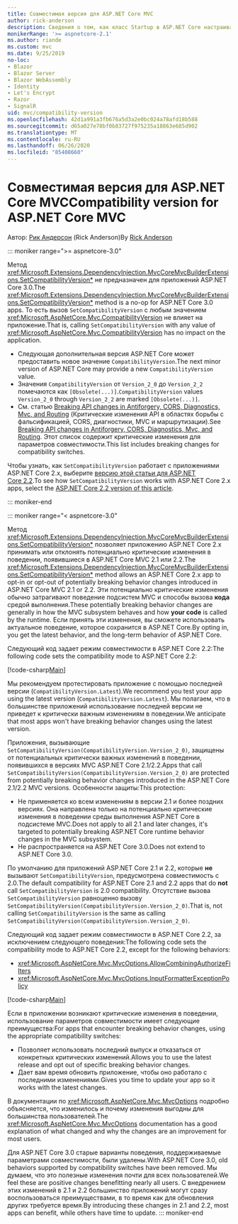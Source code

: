 ```yaml
---
title: Совместимая версия для ASP.NET Core MVC
author: rick-anderson
description: Сведения о том, как класс Startup в ASP.NET Core настраивает службы и конвейер запросов приложения.
monikerRange: '>= aspnetcore-2.1'
ms.author: riande
ms.custom: mvc
ms.date: 9/25/2019
no-loc:
- Blazor
- Blazor Server
- Blazor WebAssembly
- Identity
- Let's Encrypt
- Razor
- SignalR
uid: mvc/compatibility-version
ms.openlocfilehash: 42d1a991a3fb676a5d3a2e0bc024a78afd18b588
ms.sourcegitcommit: d65a027e78bf0b83727f975235a18863e685d902
ms.translationtype: MT
ms.contentlocale: ru-RU
ms.lasthandoff: 06/26/2020
ms.locfileid: "85408660"
---
```

# <a name="compatibility-version-for-aspnet-core-mvc"></a><span data-ttu-id="bdd73-103">Совместимая версия для ASP.NET Core MVC</span><span class="sxs-lookup"><span data-stu-id="bdd73-103">Compatibility version for ASP.NET Core MVC</span></span>

<span data-ttu-id="bdd73-104">Автор: [Рик Андерсон](https://twitter.com/RickAndMSFT) (Rick Anderson)</span><span class="sxs-lookup"><span data-stu-id="bdd73-104">By [Rick Anderson](https://twitter.com/RickAndMSFT)</span></span>

::: moniker range=">= aspnetcore-3.0"

<span data-ttu-id="bdd73-105">Метод <xref:Microsoft.Extensions.DependencyInjection.MvcCoreMvcBuilderExtensions.SetCompatibilityVersion*> не предназначен для приложений ASP.NET Core 3.0.</span><span class="sxs-lookup"><span data-stu-id="bdd73-105">The <xref:Microsoft.Extensions.DependencyInjection.MvcCoreMvcBuilderExtensions.SetCompatibilityVersion*> method is a no-op for ASP.NET Core 3.0 apps.</span></span> <span data-ttu-id="bdd73-106">То есть вызов `SetCompatibilityVersion` с любым значением <xref:Microsoft.AspNetCore.Mvc.CompatibilityVersion> не влияет на приложение.</span><span class="sxs-lookup"><span data-stu-id="bdd73-106">That is, calling `SetCompatibilityVersion` with any value of <xref:Microsoft.AspNetCore.Mvc.CompatibilityVersion> has no impact on the application.</span></span>

* <span data-ttu-id="bdd73-107">Следующая дополнительная версия ASP.NET Core может предоставить новое значение `CompatibilityVersion`.</span><span class="sxs-lookup"><span data-stu-id="bdd73-107">The next minor version of ASP.NET Core may provide a new `CompatibilityVersion` value.</span></span>
* <span data-ttu-id="bdd73-108">Значения `CompatibilityVersion` от `Version_2_0` до `Version_2_2` помечаются как `[Obsolete(...)]`.</span><span class="sxs-lookup"><span data-stu-id="bdd73-108">`CompatibilityVersion` values `Version_2_0` through `Version_2_2` are marked `[Obsolete(...)]`.</span></span>
* <span data-ttu-id="bdd73-109">См. статью [Breaking API changes in Antiforgery, CORS, Diagnostics, Mvc, and Routing](https://github.com/aspnet/Announcements/issues/387) (Критические изменения API в областях борьбы с фальсификацией, CORS, диагностики, MVC и маршрутизации).</span><span class="sxs-lookup"><span data-stu-id="bdd73-109">See [Breaking API changes in Antiforgery, CORS, Diagnostics, Mvc, and Routing](https://github.com/aspnet/Announcements/issues/387).</span></span> <span data-ttu-id="bdd73-110">Этот список содержит критические изменения для параметров совместимости.</span><span class="sxs-lookup"><span data-stu-id="bdd73-110">This list includes breaking changes for compatibility switches.</span></span>

<span data-ttu-id="bdd73-111">Чтобы узнать, как `SetCompatibilityVersion` работает с приложениями ASP.NET Core 2.x, выберите [версию этой статьи для ASP.NET Core 2.2](https://docs.microsoft.com/aspnet/core/mvc/compatibility-version?view=aspnetcore-2.2).</span><span class="sxs-lookup"><span data-stu-id="bdd73-111">To see how `SetCompatibilityVersion` works with ASP.NET Core 2.x apps, select the [ASP.NET Core 2.2 version of this article](https://docs.microsoft.com/aspnet/core/mvc/compatibility-version?view=aspnetcore-2.2).</span></span>

::: moniker-end

::: moniker range="< aspnetcore-3.0"

<span data-ttu-id="bdd73-112">Метод <xref:Microsoft.Extensions.DependencyInjection.MvcCoreMvcBuilderExtensions.SetCompatibilityVersion*> позволяет приложению ASP.NET Core 2.x принимать или отклонять потенциально критические изменения в поведении, появившиеся в ASP.NET Core MVC 2.1 или 2.2.</span><span class="sxs-lookup"><span data-stu-id="bdd73-112">The <xref:Microsoft.Extensions.DependencyInjection.MvcCoreMvcBuilderExtensions.SetCompatibilityVersion*> method allows an ASP.NET Core 2.x app to opt-in or opt-out of potentially breaking behavior changes introduced in ASP.NET Core MVC 2.1 or 2.2.</span></span> <span data-ttu-id="bdd73-113">Эти потенциально критические изменения обычно затрагивают поведение подсистем MVC и способы вызова **кода** средой выполнения.</span><span class="sxs-lookup"><span data-stu-id="bdd73-113">These potentially breaking behavior changes are generally in how the MVC subsystem behaves and how **your code** is called by the runtime.</span></span> <span data-ttu-id="bdd73-114">Если принять эти изменения, вы сможете использовать актуальное поведение, которое сохранится в ASP.NET Core.</span><span class="sxs-lookup"><span data-stu-id="bdd73-114">By opting in, you get the latest behavior, and the long-term behavior of ASP.NET Core.</span></span>

<span data-ttu-id="bdd73-115">Следующий код задает режим совместимости в ASP.NET Core 2.2:</span><span class="sxs-lookup"><span data-stu-id="bdd73-115">The following code sets the compatibility mode to ASP.NET Core 2.2:</span></span>

[!code-csharp[Main](compatibility-version/samples/2.x/CompatibilityVersionSample/Startup.cs?name=snippet1)]

<span data-ttu-id="bdd73-116">Мы рекомендуем протестировать приложение с помощью последней версии (`CompatibilityVersion.Latest`).</span><span class="sxs-lookup"><span data-stu-id="bdd73-116">We recommend you test your app using the latest version (`CompatibilityVersion.Latest`).</span></span> <span data-ttu-id="bdd73-117">Мы полагаем, что в большинстве приложений использование последней версии не приведет к критически важным изменениям в поведении.</span><span class="sxs-lookup"><span data-stu-id="bdd73-117">We anticipate that most apps won't have breaking behavior changes using the latest version.</span></span>

<span data-ttu-id="bdd73-118">Приложения, вызывающие `SetCompatibilityVersion(CompatibilityVersion.Version_2_0)`, защищены от потенциальных критически важных изменений в поведении, появившихся в версиях MVC ASP.NET Core 2.1/2.2.</span><span class="sxs-lookup"><span data-stu-id="bdd73-118">Apps that call `SetCompatibilityVersion(CompatibilityVersion.Version_2_0)` are protected from potentially breaking behavior changes introduced in the ASP.NET Core 2.1/2.2 MVC versions.</span></span> <span data-ttu-id="bdd73-119">Особенности защиты:</span><span class="sxs-lookup"><span data-stu-id="bdd73-119">This protection:</span></span>

* <span data-ttu-id="bdd73-120">Не применяется ко всем изменениям в версии 2.1 и более поздних версиях. Она направлена только на потенциально критические изменения в поведении среды выполнения ASP.NET Core в подсистеме MVC.</span><span class="sxs-lookup"><span data-stu-id="bdd73-120">Does not apply to all 2.1 and later changes, it's targeted to potentially breaking ASP.NET Core runtime behavior changes in the MVC subsystem.</span></span>
* <span data-ttu-id="bdd73-121">Не распространяется на ASP.NET Core 3.0.</span><span class="sxs-lookup"><span data-stu-id="bdd73-121">Does not extend to ASP.NET Core 3.0.</span></span>

<span data-ttu-id="bdd73-122">По умолчанию для приложений ASP.NET Core 2.1 и 2.2, которые **не** вызывают `SetCompatibilityVersion`, предусмотрена совместимость с 2.0.</span><span class="sxs-lookup"><span data-stu-id="bdd73-122">The default compatibility for ASP.NET Core 2.1 and 2.2 apps that do **not** call `SetCompatibilityVersion` is 2.0 compatibility.</span></span> <span data-ttu-id="bdd73-123">Отсутствие вызова `SetCompatibilityVersion` равноценно вызову `SetCompatibilityVersion(CompatibilityVersion.Version_2_0)`.</span><span class="sxs-lookup"><span data-stu-id="bdd73-123">That is, not calling `SetCompatibilityVersion` is the same as calling `SetCompatibilityVersion(CompatibilityVersion.Version_2_0)`.</span></span>

<span data-ttu-id="bdd73-124">Следующий код задает режим совместимости в ASP.NET Core 2.2, за исключением следующего поведения:</span><span class="sxs-lookup"><span data-stu-id="bdd73-124">The following code sets the compatibility mode to ASP.NET Core 2.2, except for the following behaviors:</span></span>

* <xref:Microsoft.AspNetCore.Mvc.MvcOptions.AllowCombiningAuthorizeFilters>
* <xref:Microsoft.AspNetCore.Mvc.MvcOptions.InputFormatterExceptionPolicy>

[!code-csharp[Main](compatibility-version/samples/2.x/CompatibilityVersionSample/Startup2.cs?name=snippet1)]

<span data-ttu-id="bdd73-125">Если в приложении возникают критические изменения в поведении, использование параметров совместимости имеет следующие преимущества:</span><span class="sxs-lookup"><span data-stu-id="bdd73-125">For apps that encounter breaking behavior changes, using the appropriate compatibility switches:</span></span>

* <span data-ttu-id="bdd73-126">Позволяет использовать последний выпуск и отказаться от конкретных критических изменений.</span><span class="sxs-lookup"><span data-stu-id="bdd73-126">Allows you to use the latest release and opt out of specific breaking behavior changes.</span></span>
* <span data-ttu-id="bdd73-127">Дает вам время обновить приложение, чтобы оно работало с последними изменениями.</span><span class="sxs-lookup"><span data-stu-id="bdd73-127">Gives you time to update your app so it works with the latest changes.</span></span>

<span data-ttu-id="bdd73-128">В документации по <xref:Microsoft.AspNetCore.Mvc.MvcOptions> подробно объясняется, что изменилось и почему изменения выгодны для большинства пользователей.</span><span class="sxs-lookup"><span data-stu-id="bdd73-128">The <xref:Microsoft.AspNetCore.Mvc.MvcOptions> documentation has a good explanation of what changed and why the changes are an improvement for most users.</span></span>

<span data-ttu-id="bdd73-129">Для ASP.NET Core 3.0 старые варианты поведения, поддерживаемые параметрами совместимости, были удалены.</span><span class="sxs-lookup"><span data-stu-id="bdd73-129">With ASP.NET Core 3.0, old behaviors supported by compatibility switches have been removed.</span></span> <span data-ttu-id="bdd73-130">Мы думаем, что это полезные изменения почти для всех пользователей.</span><span class="sxs-lookup"><span data-stu-id="bdd73-130">We feel these are positive changes benefitting nearly all users.</span></span> <span data-ttu-id="bdd73-131">С внедрением этих изменений в 2.1 и 2.2 большинство приложений могут сразу воспользоваться преимуществами, в то время как для обновления других требуется время.</span><span class="sxs-lookup"><span data-stu-id="bdd73-131">By introducing these changes in 2.1 and 2.2, most apps can benefit, while others have time to update.</span></span>
::: moniker-end
